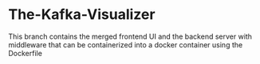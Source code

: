 # The-Kafka-Visualizer
This branch contains the merged frontend UI and the backend server with middleware that can be containerized into a docker container using the Dockerfile

